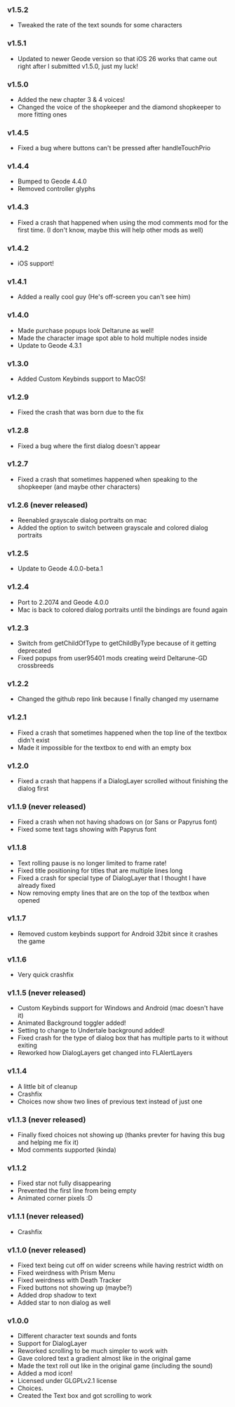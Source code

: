 ### v1.5.2
- Tweaked the rate of the text sounds for some characters

### v1.5.1
- Updated to newer Geode version so that iOS 26 works that came out right after I submitted v1.5.0, just my luck!

### v1.5.0
- Added the new chapter 3 & 4 voices!
- Changed the voice of the shopkeeper and the diamond shopkeeper to more fitting ones

### v1.4.5
- Fixed a bug where buttons can't be pressed after handleTouchPrio

### v1.4.4
- Bumped to Geode 4.4.0
- Removed controller glyphs

### v1.4.3
- Fixed a crash that happened when using the mod comments mod for the first time. (I don't know, maybe this will help other mods as well)

### v1.4.2
- iOS support!

### v1.4.1
- Added a really cool guy (He's off-screen you can't see him)

### v1.4.0
- Made purchase popups look Deltarune as well!
- Made the character image spot able to hold multiple nodes inside
- Update to Geode 4.3.1

### v1.3.0
- Added Custom Keybinds support to MacOS!

### v1.2.9
- Fixed the crash that was born due to the fix

### v1.2.8
- Fixed a bug where the first dialog doesn't appear

### v1.2.7
- Fixed a crash that sometimes happened when speaking to the shopkeeper (and maybe other characters)

### v1.2.6 (never released)
- Reenabled grayscale dialog portraits on mac
- Added the option to switch between grayscale and colored dialog portraits

### v1.2.5
- Update to Geode 4.0.0-beta.1

### v1.2.4
- Port to 2.2074 and Geode 4.0.0
- Mac is back to colored dialog portraits until the bindings are found again

### v1.2.3
- Switch from getChildOfType to getChildByType because of it getting deprecated
- Fixed popups from user95401 mods creating weird Deltarune-GD crossbreeds

### v1.2.2
- Changed the github repo link because I finally changed my username

### v1.2.1
- Fixed a crash that sometimes happened when the top line of the textbox didn't exist
- Made it impossible for the textbox to end with an empty box

### v1.2.0
- Fixed a crash that happens if a DialogLayer scrolled without finishing the dialog first

### v1.1.9 (never released)
- Fixed a crash when not having shadows on (or Sans or Papyrus font)
- Fixed some text tags showing with Papyrus font

### v1.1.8
- Text rolling pause is no longer limited to frame rate!
- Fixed title positioning for titles that are multiple lines long
- Fixed a crash for special type of DialogLayer that I thought I have already fixed
- Now removing empty lines that are on the top of the textbox when opened

### v1.1.7
- Removed custom keybinds support for Android 32bit since it crashes the game

### v1.1.6
- Very quick crashfix

### v1.1.5 (never released)
- Custom Keybinds support for Windows and Android (mac doesn't have it)
- Animated Background toggler added!
- Setting to change to Undertale background added!
- Fixed crash for the type of dialog box that has multiple parts to it without exiting
- Reworked how DialogLayers get changed into FLAlertLayers

### v1.1.4
- A little bit of cleanup
- Crashfix
- Choices now show two lines of previous text instead of just one

### v1.1.3 (never released)
- Finally fixed choices not showing up (thanks prevter for having this bug and helping me fix it)
- Mod comments supported (kinda)

### v1.1.2
- Fixed star not fully disappearing
- Prevented the first line from being empty
- Animated corner pixels :D

### v1.1.1 (never released)
- Crashfix

### v1.1.0 (never released)
- Fixed text being cut off on wider screens while having restrict width on
- Fixed weirdness with Prism Menu
- Fixed weirdness with Death Tracker
- Fixed buttons not showing up (maybe?)
- Added drop shadow to text
- Added star to non dialog as well

### v1.0.0
- Different character text sounds and fonts
- Support for DialogLayer
- Reworked scrolling to be much simpler to work with
- Gave colored text a gradient almost like in the original game
- Made the text roll out like in the original game (including the sound)
- Added a mod icon!
- Licensed under GLGPLv2.1 license
- Choices.
- Created the Text box and got scrolling to work